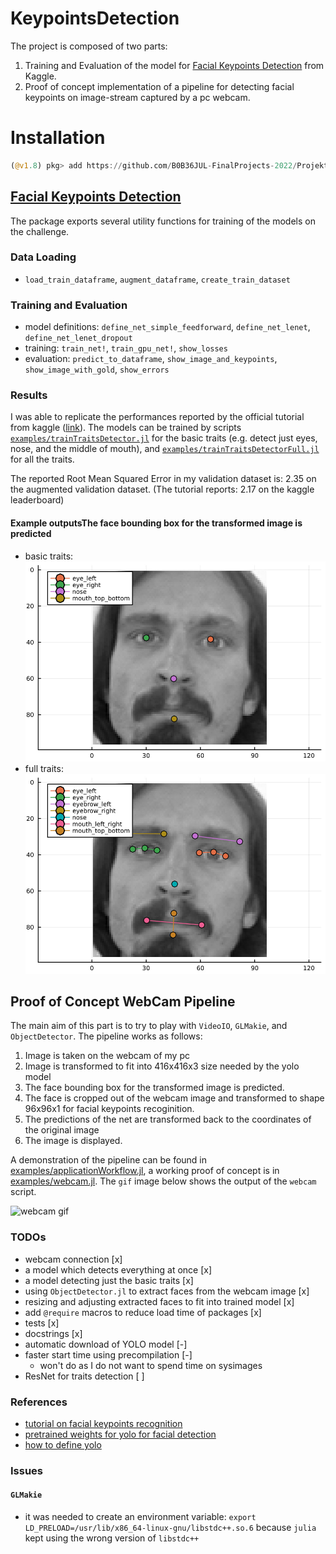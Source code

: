 # KeypointsDetection

The project is composed of two parts:
1. Training and Evaluation of the model for [Facial Keypoints Detection](https://www.kaggle.com/competitions/facial-keypoints-detection/overview) from Kaggle.
2. Proof of concept implementation of a pipeline for detecting facial keypoints on image-stream captured by a pc webcam.

# Installation

```julia
(@v1.8) pkg> add https://github.com/B0B36JUL-FinalProjects-2022/Projekt_Trebuna
```

## [Facial Keypoints Detection](https://www.kaggle.com/competitions/facial-keypoints-detection/overview)

The package exports several utility functions for training of the models on the challenge.

### Data Loading
- `load_train_dataframe`, `augment_dataframe`, `create_train_dataset`

### Training and Evaluation
- model definitions: `define_net_simple_feedforward`, `define_net_lenet`, `define_net_lenet_dropout`
- training: `train_net!`, `train_gpu_net!`, `show_losses`
- evaluation: `predict_to_dataframe`, `show_image_and_keypoints`, `show_image_with_gold`, `show_errors`

### Results

I was able to replicate the performances reported by the official tutorial from kaggle ([link](https://danielnouri.org/notes/2014/12/17/using-convolutional-neural-nets-to-detect-facial-keypoints-tutorial/)). The models can be trained by scripts [`examples/trainTraitsDetector.jl`](examples/trainTraitsDetector.jl) for the basic traits (e.g. detect just eyes, nose, and the middle of mouth), and [`examples/trainTraitsDetectorFull.jl`](examples/trainTraitsDetectorFull.jl) for all the traits.

The reported Root Mean Squared Error in my validation dataset is: 2.35 on the augmented validation dataset. (The tutorial reports: 2.17 on the kaggle leaderboard)

#### Example outputsThe face bounding box for the transformed image is predicted
- basic traits:
![image_basic_traits](readme_files/basic_traits.jpg)
- full traits:
![image_full_traits](readme_files/full_traits.jpg)

## Proof of Concept WebCam Pipeline

The main aim of this part is to try to play with `VideoIO`, `GLMakie`, and `ObjectDetector`. The pipeline works as follows:
1. Image is taken on the webcam of my pc
2. Image is transformed to fit into 416x416x3 size needed by the yolo model
3. The face bounding box for the transformed image is predicted.
4. The face is cropped out of the webcam image and transformed to shape 96x96x1 for facial keypoints recoginition.
5. The predictions of the net are transformed back to the coordinates of the original image
6. The image is displayed.

A demonstration of the pipeline can be found in [examples/applicationWorkflow.jl](examples/applicationWorkflow.jl), a working proof of concept is in [examples/webcam.jl](examples/webcam.jl). The `gif` image below shows the output of the `webcam` script.

![webcam gif](readme_files/webcam.gif)

### TODOs

- webcam connection [x]
- a model which detects everything at once [x]
- a model detecting just the basic traits [x]
- using `ObjectDetector.jl` to extract  faces from the webcam image [x]
- resizing and adjusting extracted faces to fit into trained model [x]
- add `@require` macros to reduce load time of packages [x]
- tests [x]
- docstrings [x]
- automatic download of YOLO model [-]
- faster start time using precompilation [-]
    - won't do as I do not want to spend time on sysimages
- ResNet for traits detection [ ]

### References

- [tutorial on facial keypoints recognition](https://danielnouri.org/notes/2014/12/17/using-convolutional-neural-nets-to-detect-facial-keypoints-tutorial/)
- [pretrained weights for yolo for facial detection](https://github.com/lthquy/Yolov3-tiny-Face-weights)
- [how to define yolo](https://jonathan-hui.medium.com/real-time-object-detection-with-yolo-yolov2-28b1b93e2088)

### Issues

#### `GLMakie`
- it was needed to create an environment variable: `export LD_PRELOAD=/usr/lib/x86_64-linux-gnu/libstdc++.so.6` because `julia` kept using the wrong version of `libstdc++`  